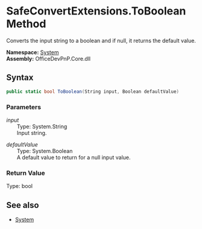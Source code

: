 # SafeConvertExtensions.ToBoolean Method  
Converts the input string to a boolean and if null, it returns the default value.  

**Namespace:** [System](System.md)  
**Assembly:** OfficeDevPnP.Core.dll  
## Syntax
```C#
public static bool ToBoolean(String input, Boolean defaultValue)
```
### Parameters
*input*  
&emsp;&emsp;Type: System.String  
&emsp;&emsp;Input string.  

*defaultValue*  
&emsp;&emsp;Type: System.Boolean  
&emsp;&emsp;A default value to return for a null input value.  

### Return Value
Type: bool  

## See also
- [System](System.md)
